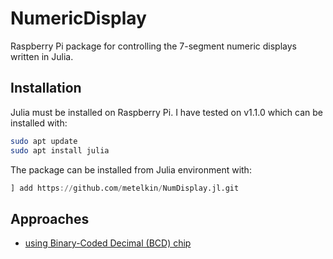 # NumericDisplay

Raspberry Pi package for controlling the 7-segment numeric displays written in Julia.

## Installation

Julia must be installed on Raspberry Pi. 
I have tested on v1.1.0 which can be installed with:
```sh
sudo apt update
sudo apt install julia
```

The package can be installed from Julia environment with:

```julia
] add https://github.com/metelkin/NumDisplay.jl.git
```

## Approaches

- [using Binary-Coded Decimal (BCD) chip](bcd)
